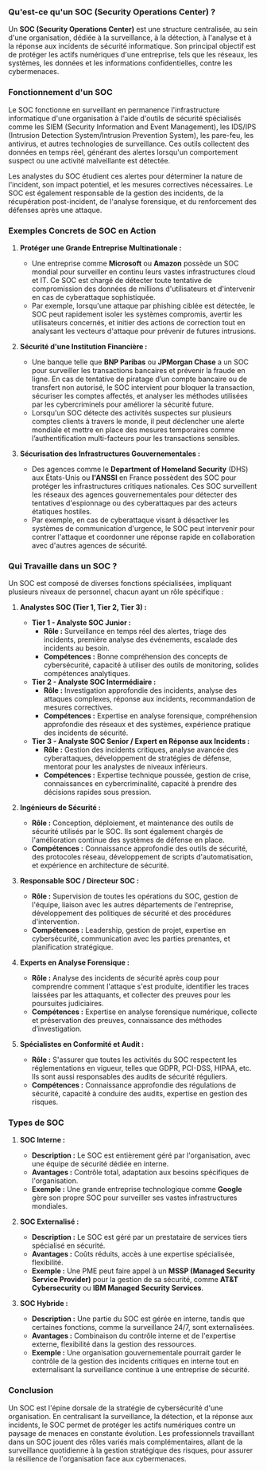 ### **Qu'est-ce qu'un SOC (Security Operations Center) ?**

Un **SOC (Security Operations Center)** est une structure centralisée, au sein d'une organisation, dédiée à la surveillance, à la détection, à l'analyse et à la réponse aux incidents de sécurité informatique. Son principal objectif est de protéger les actifs numériques d'une entreprise, tels que les réseaux, les systèmes, les données et les informations confidentielles, contre les cybermenaces.

### **Fonctionnement d'un SOC**

Le SOC fonctionne en surveillant en permanence l'infrastructure informatique d'une organisation à l'aide d'outils de sécurité spécialisés comme les SIEM (Security Information and Event Management), les IDS/IPS (Intrusion Detection System/Intrusion Prevention System), les pare-feu, les antivirus, et autres technologies de surveillance. Ces outils collectent des données en temps réel, générant des alertes lorsqu'un comportement suspect ou une activité malveillante est détectée.

Les analystes du SOC étudient ces alertes pour déterminer la nature de l'incident, son impact potentiel, et les mesures correctives nécessaires. Le SOC est également responsable de la gestion des incidents, de la récupération post-incident, de l'analyse forensique, et du renforcement des défenses après une attaque.

### **Exemples Concrets de SOC en Action**

1. **Protéger une Grande Entreprise Multinationale :**
   - Une entreprise comme **Microsoft** ou **Amazon** possède un SOC mondial pour surveiller en continu leurs vastes infrastructures cloud et IT. Ce SOC est chargé de détecter toute tentative de compromission des données de millions d'utilisateurs et d'intervenir en cas de cyberattaque sophistiquée.
   - Par exemple, lorsqu'une attaque par phishing ciblée est détectée, le SOC peut rapidement isoler les systèmes compromis, avertir les utilisateurs concernés, et initier des actions de correction tout en analysant les vecteurs d'attaque pour prévenir de futures intrusions.

2. **Sécurité d'une Institution Financière :**
   - Une banque telle que **BNP Paribas** ou **JPMorgan Chase** a un SOC pour surveiller les transactions bancaires et prévenir la fraude en ligne. En cas de tentative de piratage d’un compte bancaire ou de transfert non autorisé, le SOC intervient pour bloquer la transaction, sécuriser les comptes affectés, et analyser les méthodes utilisées par les cybercriminels pour améliorer la sécurité future.
   - Lorsqu'un SOC détecte des activités suspectes sur plusieurs comptes clients à travers le monde, il peut déclencher une alerte mondiale et mettre en place des mesures temporaires comme l’authentification multi-facteurs pour les transactions sensibles.

3. **Sécurisation des Infrastructures Gouvernementales :**
   - Des agences comme le **Department of Homeland Security** (DHS) aux États-Unis ou **l'ANSSI** en France possèdent des SOC pour protéger les infrastructures critiques nationales. Ces SOC surveillent les réseaux des agences gouvernementales pour détecter des tentatives d'espionnage ou des cyberattaques par des acteurs étatiques hostiles.
   - Par exemple, en cas de cyberattaque visant à désactiver les systèmes de communication d'urgence, le SOC peut intervenir pour contrer l'attaque et coordonner une réponse rapide en collaboration avec d'autres agences de sécurité.

### **Qui Travaille dans un SOC ?**

Un SOC est composé de diverses fonctions spécialisées, impliquant plusieurs niveaux de personnel, chacun ayant un rôle spécifique :

1. **Analystes SOC (Tier 1, Tier 2, Tier 3) :**
   - **Tier 1 - Analyste SOC Junior :**
     - **Rôle :** Surveillance en temps réel des alertes, triage des incidents, première analyse des événements, escalade des incidents au besoin.
     - **Compétences :** Bonne compréhension des concepts de cybersécurité, capacité à utiliser des outils de monitoring, solides compétences analytiques.
   - **Tier 2 - Analyste SOC Intermédiaire :**
     - **Rôle :** Investigation approfondie des incidents, analyse des attaques complexes, réponse aux incidents, recommandation de mesures correctives.
     - **Compétences :** Expertise en analyse forensique, compréhension approfondie des réseaux et des systèmes, expérience pratique des incidents de sécurité.
   - **Tier 3 - Analyste SOC Senior / Expert en Réponse aux Incidents :**
     - **Rôle :** Gestion des incidents critiques, analyse avancée des cyberattaques, développement de stratégies de défense, mentorat pour les analystes de niveaux inférieurs.
     - **Compétences :** Expertise technique poussée, gestion de crise, connaissances en cybercriminalité, capacité à prendre des décisions rapides sous pression.

2. **Ingénieurs de Sécurité :**
   - **Rôle :** Conception, déploiement, et maintenance des outils de sécurité utilisés par le SOC. Ils sont également chargés de l'amélioration continue des systèmes de défense en place.
   - **Compétences :** Connaissance approfondie des outils de sécurité, des protocoles réseau, développement de scripts d'automatisation, et expérience en architecture de sécurité.

3. **Responsable SOC / Directeur SOC :**
   - **Rôle :** Supervision de toutes les opérations du SOC, gestion de l'équipe, liaison avec les autres départements de l'entreprise, développement des politiques de sécurité et des procédures d'intervention.
   - **Compétences :** Leadership, gestion de projet, expertise en cybersécurité, communication avec les parties prenantes, et planification stratégique.

4. **Experts en Analyse Forensique :**
   - **Rôle :** Analyse des incidents de sécurité après coup pour comprendre comment l'attaque s'est produite, identifier les traces laissées par les attaquants, et collecter des preuves pour les poursuites judiciaires.
   - **Compétences :** Expertise en analyse forensique numérique, collecte et préservation des preuves, connaissance des méthodes d’investigation.

5. **Spécialistes en Conformité et Audit :**
   - **Rôle :** S'assurer que toutes les activités du SOC respectent les réglementations en vigueur, telles que GDPR, PCI-DSS, HIPAA, etc. Ils sont aussi responsables des audits de sécurité réguliers.
   - **Compétences :** Connaissance approfondie des régulations de sécurité, capacité à conduire des audits, expertise en gestion des risques.

### **Types de SOC**

1. **SOC Interne :**
   - **Description :** Le SOC est entièrement géré par l'organisation, avec une équipe de sécurité dédiée en interne.
   - **Avantages :** Contrôle total, adaptation aux besoins spécifiques de l'organisation.
   - **Exemple :** Une grande entreprise technologique comme **Google** gère son propre SOC pour surveiller ses vastes infrastructures mondiales.

2. **SOC Externalisé :**
   - **Description :** Le SOC est géré par un prestataire de services tiers spécialisé en sécurité.
   - **Avantages :** Coûts réduits, accès à une expertise spécialisée, flexibilité.
   - **Exemple :** Une PME peut faire appel à un **MSSP (Managed Security Service Provider)** pour la gestion de sa sécurité, comme **AT&T Cybersecurity** ou **IBM Managed Security Services**.

3. **SOC Hybride :**
   - **Description :** Une partie du SOC est gérée en interne, tandis que certaines fonctions, comme la surveillance 24/7, sont externalisées.
   - **Avantages :** Combinaison du contrôle interne et de l'expertise externe, flexibilité dans la gestion des ressources.
   - **Exemple :** Une organisation gouvernementale pourrait garder le contrôle de la gestion des incidents critiques en interne tout en externalisant la surveillance continue à une entreprise de sécurité.

### **Conclusion**

Un SOC est l'épine dorsale de la stratégie de cybersécurité d'une organisation. En centralisant la surveillance, la détection, et la réponse aux incidents, le SOC permet de protéger les actifs numériques contre un paysage de menaces en constante évolution. Les professionnels travaillant dans un SOC jouent des rôles variés mais complémentaires, allant de la surveillance quotidienne à la gestion stratégique des risques, pour assurer la résilience de l'organisation face aux cybermenaces.